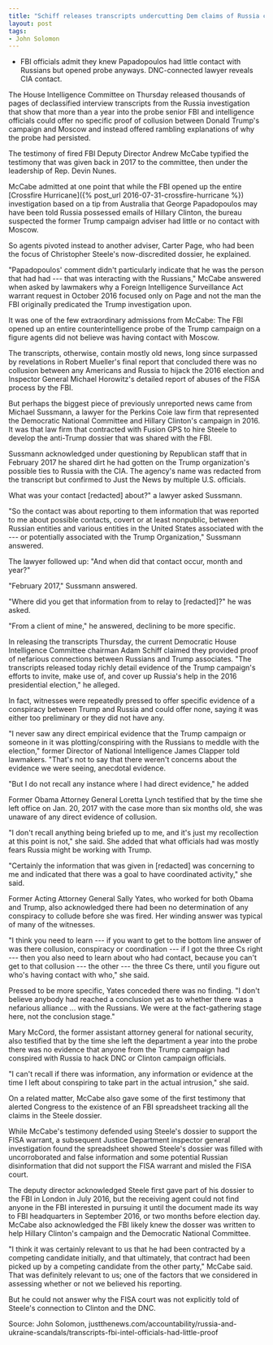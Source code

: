 ```yaml
---
title: "Schiff releases transcripts undercutting Dem claims of Russia collusion proof"
layout: post
tags:
- John Solomon
---
```


- FBI officials admit they knew Papadopoulos had little contact with Russians but opened probe anyways. DNC-connected lawyer reveals CIA contact.

The House Intelligence Committee on Thursday released thousands of pages of declassified interview transcripts from the Russia investigation that show that more than a year into the probe senior FBI and intelligence officials could offer no specific proof of collusion between Donald Trump's campaign and Moscow and instead offered rambling explanations of why the probe had persisted.

The testimony of fired FBI Deputy Director Andrew McCabe typified the testimony that was given back in 2017 to the committee, then under the leadership of Rep. Devin Nunes.

McCabe admitted at one point that while the FBI opened up the entire [Crossfire Hurricane]({% post_url 2016-07-31-crossfire-hurricane %}) investigation based on a tip from Australia that George Papadopoulos may have been told Russia possessed emails of Hillary Clinton, the bureau suspected the former Trump campaign adviser had little or no contact with Moscow.

So agents pivoted instead to another adviser, Carter Page, who had been the focus of Christopher Steele's now-discredited dossier, he explained.

"Papadopoulos' comment didn't particularly indicate that he was the person that had had --- that was interacting with the Russians," McCabe answered when asked by lawmakers why a Foreign Intelligence Surveillance Act warrant request in October 2016 focused only on Page and not the man the FBI originally predicated the Trump investigation upon.

It was one of the few extraordinary admissions from McCabe: The FBI opened up an entire counterintelligence probe of the Trump campaign on a figure agents did not believe was having contact with Moscow.

The transcripts, otherwise, contain mostly old news, long since surpassed by revelations in Robert Mueller's final report that concluded there was no collusion between any Americans and Russia to hijack the 2016 election and Inspector General Michael Horowitz's detailed report of abuses of the FISA process by the FBI.

But perhaps the biggest piece of previously unreported news came from Michael Sussmann, a lawyer for the Perkins Coie law firm that represented the Democratic National Committee and Hillary Clinton's campaign in 2016. It was that law firm that contracted with Fusion GPS to hire Steele to develop the anti-Trump dossier that was shared with the FBI.

Sussmann acknowledged under questioning by Republican staff that in February 2017 he shared dirt he had gotten on the Trump organization's possible ties to Russia with the CIA. The agency's name was redacted from the transcript but confirmed to Just the News by multiple U.S. officials.

What was your contact [redacted] about?" a lawyer asked Sussmann.

"So the contact was about reporting to them information that was reported to me about possible contacts, covert or at least nonpublic, between Russian entities and various entities in the United States associated with the --- or potentially associated with the Trump Organization," Sussmann answered.

The lawyer followed up: "And when did that contact occur, month and year?"

"February 2017," Sussmann answered.

"Where did you get that information from to relay to [redacted]?" he was asked.

"From a client of mine," he answered, declining to be more specific.

In releasing the transcripts Thursday, the current Democratic House Intelligence Committee chairman Adam Schiff claimed they provided proof of nefarious connections between Russians and Trump associates. "The transcripts released today richly detail evidence of the Trump campaign's efforts to invite, make use of, and cover up Russia's help in the 2016 presidential election," he alleged.

In fact, witnesses were repeatedly pressed to offer specific evidence of a conspiracy between Trump and Russia and could offer none, saying it was either too preliminary or they did not have any.

"I never saw any direct empirical evidence that the Trump campaign or someone in it was plotting/conspiring with the Russians to meddle with the election," former Director of National Intelligence James Clapper told lawmakers. "That's not to say that there weren't concerns about the evidence we were seeing, anecdotal evidence.

"But I do not recall any instance where I had direct evidence," he added

Former Obama Attorney General Loretta Lynch testified that by the time she left office on Jan. 20, 2017 with the case more than six months old, she was unaware of any direct evidence of collusion.

"I don't recall anything being briefed up to me, and it's just my recollection at this point is not," she said. She added that what officials had was mostly fears Russia might be working with Trump.

"Certainly the information that was given in [redacted] was concerning to me and indicated that there was a goal to have coordinated activity," she said.

Former Acting Attorney General Sally Yates, who worked for both Obama and Trump, also acknowledged there had been no determination of any conspiracy to collude before she was fired. Her winding answer was typical of many of the witnesses.

"I think you need to learn --- if you want to get to the bottom line answer of was there collusion, conspiracy or coordination --- if I got the three Cs right --- then you also need to learn about who had contact, because you can't get to that collusion --- the other --- the three Cs there, until you figure out who's having contact with who," she said.

Pressed to be more specific, Yates conceded there was no finding. "I don't believe anybody had reached a conclusion yet as to whether there was a nefarious alliance ... with the Russians. We were at the fact-gathering stage here, not the conclusion stage."

Mary McCord, the former assistant attorney general for national security, also testified that by the time she left the department a year into the probe there was no evidence that anyone from the Trump campaign had conspired with Russia to hack DNC or Clinton campaign officials.

"I can't recall if there was information, any information or evidence at the time I left about conspiring to take part in the actual intrusion," she said.

On a related matter, McCabe also gave some of the first testimony that alerted Congress to the existence of an FBI spreadsheet tracking all the claims in the Steele dossier.

While McCabe's testimony defended using Steele's dossier to support the FISA warrant, a subsequent Justice Department inspector general investigation found the spreadsheet showed Steele's dossier was filled with uncorroborated and false information and some potential Russian disinformation that did not support the FISA warrant and misled the FISA court.

The deputy director acknowledged Steele first gave part of his dossier to the FBI in London in July 2016, but the receiving agent could not find anyone in the FBI interested in pursuing it until the document made its way to FBI headquarters in September 2016, or two months before election day. McCabe also acknowledged the FBI likely knew the dosser was written to help Hillary Clinton's campaign and the Democratic National Committee.

"I think it was certainly relevant to us that he had been contracted by a competing candidate initially, and that ultimately, that contract had been picked up by a competing candidate from the other party," McCabe said. That was definitely relevant to us; one of the factors that we considered in assessing whether or not we believed his reporting.

But he could not answer why the FISA court was not explicitly told of Steele's connection to Clinton and the DNC.

Source: John Solomon, justthenews.com/accountability/russia-and-ukraine-scandals/transcripts-fbi-intel-officials-had-little-proof
